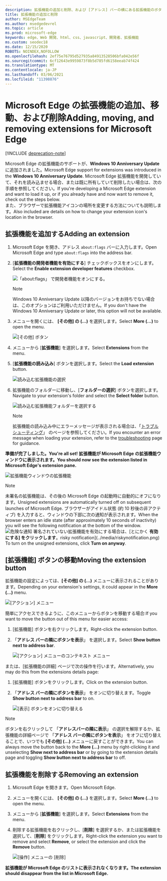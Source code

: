 ```yaml
---
description: 拡張機能の追加と削除、および [アドレス] バーの横にある拡張機能のボタンを移動する方法について説明します。
title: 拡張機能の追加と削除
author: MSEdgeTeam
ms.author: msedgedevrel
ms.topic: article
ms.prod: microsoft-edge
keywords: edge、Web 開発、html、css、javascript、開発者、拡張機能
ms.custom: seodec18
ms.date: 12/15/2020
ROBOTS: NOINDEX,NOFOLLOW
ms.openlocfilehash: 2ef75e76795d527935a84913528506bfa042e56f
ms.sourcegitcommit: 6cf12643e9959873f8b5d785fd6158eeab74f424
ms.translationtype: MT
ms.contentlocale: ja-JP
ms.lasthandoff: 03/06/2021
ms.locfileid: "11398876"
---
```

# <a name="adding-moving-and-removing-extensions-for-microsoft-edge"></a><span data-ttu-id="78cd0-104">Microsoft Edge の拡張機能の追加、移動、および削除</span><span class="sxs-lookup"><span data-stu-id="78cd0-104">Adding, moving, and removing extensions for Microsoft Edge</span></span>  

[!INCLUDE [deprecation-note](../includes/deprecation-note.md)]  

<span data-ttu-id="78cd0-105">Microsoft Edge の拡張機能のサポートが、**Windows 10 Anniversary Update** に追加されました。</span><span class="sxs-lookup"><span data-stu-id="78cd0-105">Microsoft Edge support for extensions was introduced in the **Windows 10 Anniversary Update**.</span></span>  <span data-ttu-id="78cd0-106">Microsoft Edge 拡張機能を開発していて、それを読み込ませる場合、または既に所有していて削除したい場合は、次の手順を参照してください。</span><span class="sxs-lookup"><span data-stu-id="78cd0-106">If you're developing a Microsoft Edge extension and want to load it up, or if you already have and now want to remove it, check out the steps below.</span></span>  
<span data-ttu-id="78cd0-107">また、ブラウザーで拡張機能アイコンの場所を変更する方法についても説明します。</span><span class="sxs-lookup"><span data-stu-id="78cd0-107">Also included are details on how to change your extension icon's location in the browser.</span></span>  

## <a name="adding-an-extension"></a><span data-ttu-id="78cd0-108">拡張機能を追加する</span><span class="sxs-lookup"><span data-stu-id="78cd0-108">Adding an extension</span></span>  

1.  <span data-ttu-id="78cd0-109">Microsoft Edge を開き、アドレス `about:flags` バーに入力します。</span><span class="sxs-lookup"><span data-stu-id="78cd0-109">Open Microsoft Edge and type `about:flags` into the address bar.</span></span>  
1.  <span data-ttu-id="78cd0-110">[**拡張機能の開発者機能を有効にする**] チェックボックスをオンにします。</span><span class="sxs-lookup"><span data-stu-id="78cd0-110">Select the **Enable extension developer features** checkbox.</span></span>  
    
    ![「about:flags」 で開発者機能をオンにする。](../media/sideload-aboutflags.png)  
    
    > [!NOTE]
    > <span data-ttu-id="78cd0-112">Windows 10 Anniversary Update 以降のバージョンをお持ちでない場合は、このオプションはご利用いただけません。</span><span class="sxs-lookup"><span data-stu-id="78cd0-112">If you don't have the Windows 10 Anniversary Update or later, this option will not be available.</span></span>  
    
1.  <span data-ttu-id="78cd0-113">メニューを開くには、 **[その他] の (...)** を選択します。</span><span class="sxs-lookup"><span data-stu-id="78cd0-113">Select **More (...)** to open the menu.</span></span>  
    
    ![[その他] ボタン](../media/morebutton.png)  
    
1.  <span data-ttu-id="78cd0-115">メニューから [**拡張機能**] を選択します。</span><span class="sxs-lookup"><span data-stu-id="78cd0-115">Select **Extensions** from the menu.</span></span>  
    
1.  <span data-ttu-id="78cd0-116">[**拡張機能の読み込み**] ボタンを選択します。</span><span class="sxs-lookup"><span data-stu-id="78cd0-116">Select the **Load extension** button.</span></span>  
    
    ![読み込む拡張機能の選択](../media/sideload-load-extension.png)  
    
1.  <span data-ttu-id="78cd0-118">拡張機能のフォルダーに移動し、[**フォルダーの選択**] ボタンを選択します。</span><span class="sxs-lookup"><span data-stu-id="78cd0-118">Navigate to your extension's folder and select the  **Select folder** button.</span></span>  
    
    ![読み込む拡張機能フォルダーを選択する](../media/sideload-select-extension.png)  
    
    > [!NOTE]
    > <span data-ttu-id="78cd0-120">拡張機能の読み込み中にエラーメッセージが表示される場合は、「[トラブルシューティング](../troubleshooting.md)」 のページを参照してください。</span><span class="sxs-lookup"><span data-stu-id="78cd0-120">If you encounter an error message when loading your extension, refer to the [troubleshooting](../troubleshooting.md) page for guidance.</span></span>  
    
**<span data-ttu-id="78cd0-121">準備が完了しました。</span><span class="sxs-lookup"><span data-stu-id="78cd0-121">You're all set!</span></span> <span data-ttu-id="78cd0-122">拡張機能が Microsoft Edge の拡張機能ウィンドウに表示されます。</span><span class="sxs-lookup"><span data-stu-id="78cd0-122">You should now see the extension listed in Microsoft Edge's extension pane.</span></span>**  

![拡張機能ウィンドウの拡張機能](../media/sideload-extension-installed.png)  

> [!NOTE]
> <span data-ttu-id="78cd0-124">未署名の拡張機能は、その後の Microsoft Edge の起動時に自動的にオフになります。</span><span class="sxs-lookup"><span data-stu-id="78cd0-124">Unsigned extensions are automatically turned off on subsequent launches of Microsoft Edge.</span></span>  <span data-ttu-id="78cd0-125">ブラウザーがアイドル状態 \(約 10 秒後の非アクティブ\) を入力すると、ウィンドウの下部に次の通知が表示されます。</span><span class="sxs-lookup"><span data-stu-id="78cd0-125">When the browser enters an idle state \(after approximately 10 seconds of inactivity\) you will see the following notification at the bottom of the window.</span></span>  ![<span data-ttu-id="78cd0-126">危険な通知 ](../media/riskynotification.png) 署名されていない拡張機能を有効にする場合は、[とにかく **有効にする] をクリックします**。</span><span class="sxs-lookup"><span data-stu-id="78cd0-126">risky notification](../media/riskynotification.png) To turn on the unsigned extensions, click **Turn on anyway**.</span></span>  

## <a name="moving-the-extension-button"></a><span data-ttu-id="78cd0-127">[拡張機能] ボタンの移動</span><span class="sxs-lookup"><span data-stu-id="78cd0-127">Moving the extension button</span></span>  

<span data-ttu-id="78cd0-128">拡張機能の設定によっては、**[その他] の (...)** メニューに表示されることがあります。</span><span class="sxs-lookup"><span data-stu-id="78cd0-128">Depending on your extension's settings, it could appear in the **More (...)** menu.</span></span>  

![[アクション] メニュー](../media/browseraction.png)  

<span data-ttu-id="78cd0-130">簡単にアクセスできるように、このメニューからボタンを移動する場合:</span><span class="sxs-lookup"><span data-stu-id="78cd0-130">If you want to move the button out of this menu for easier access:</span></span>  

1.  <span data-ttu-id="78cd0-131">[拡張機能] ボタンを右クリックします。</span><span class="sxs-lookup"><span data-stu-id="78cd0-131">Right-click the extension button.</span></span>  
1.  <span data-ttu-id="78cd0-132">「**アドレス バーの隣にボタンを表示**」 を選択します。</span><span class="sxs-lookup"><span data-stu-id="78cd0-132">Select **Show button next to address bar**.</span></span>  
    
    ![[アクション] メニューのコンテキスト メニュー](../media/browseraction_contextmenu.png)  
    
<span data-ttu-id="78cd0-134">または、[拡張機能の詳細] ページで次の操作を行います。</span><span class="sxs-lookup"><span data-stu-id="78cd0-134">Alternatively, you may do this from the extensions details page:</span></span>  

1.  <span data-ttu-id="78cd0-135">[拡張機能] ボタンをクリックします。</span><span class="sxs-lookup"><span data-stu-id="78cd0-135">Click on the extension button.</span></span>  
1.  <span data-ttu-id="78cd0-136">「**アドレス バーの隣にボタンを表示**」 をオンに切り替えます。</span><span class="sxs-lookup"><span data-stu-id="78cd0-136">Toggle **Show button next to address bar** to on.</span></span>  
    
    ![[表示] ボタンをオンに切り替える](../media/show-button-toggle.png)  
    
> [!NOTE]
> <span data-ttu-id="78cd0-138">ボタンを右クリックして 「**アドレスバーの隣に表示**」 の選択を解除するか、拡張機能の詳細ページで 「**アドレス バーの隣にボタンを表示**」 をオフに切り替えることで、いつでも **[その他] (...)** メニューに戻すことができます。</span><span class="sxs-lookup"><span data-stu-id="78cd0-138">You can always move the button back to the **More (...)** menu by right-clicking it and unselecting **Show next to address bar** or by going to the extension details page and toggling **Show button next to address bar** to off.</span></span>  

## <a name="removing-an-extension"></a><span data-ttu-id="78cd0-139">拡張機能を削除する</span><span class="sxs-lookup"><span data-stu-id="78cd0-139">Removing an extension</span></span>  

1.  <span data-ttu-id="78cd0-140">Microsoft Edge を開きます。</span><span class="sxs-lookup"><span data-stu-id="78cd0-140">Open Microsoft Edge.</span></span>  
1.  <span data-ttu-id="78cd0-141">メニューを開くには、 **[その他] の (...)** を選択します。</span><span class="sxs-lookup"><span data-stu-id="78cd0-141">Select **More (...)** to open the menu.</span></span>  
1.  <span data-ttu-id="78cd0-142">メニューから [**拡張機能**] を選択します。</span><span class="sxs-lookup"><span data-stu-id="78cd0-142">Select **Extensions** from the menu.</span></span>  
1.  <span data-ttu-id="78cd0-143">削除する拡張機能を右クリックし、[**削除**] を選択するか、または拡張機能を選択して、[**削除**] をクリックします。</span><span class="sxs-lookup"><span data-stu-id="78cd0-143">Right-click the extension you want to remove and select **Remove**, or select the extension and click the **Remove** button.</span></span>  
    
    ![[操作] メニューの [削除]](../media/remove.png)  
    
**<span data-ttu-id="78cd0-145">拡張機能が Microsoft Edge のリストに表示されなくなります。</span><span class="sxs-lookup"><span data-stu-id="78cd0-145">The extension should disappear from the list in Microsoft Edge.</span></span>**  
